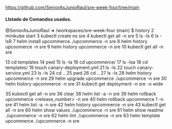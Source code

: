 https://github.com/SeniorAsJunioRaul/sre-week-four/tree/main
#### LIstado de Comandos usados.
@SeniorAsJunioRaul ➜ /workspaces/sre-week-four (main) $ history
    2  minikube start
    3  kubectl create ns sre
    4  kubectl get all -n sre
    5  ls -ls
    6  ls -lsR
    7  helm install upcommerce ./upcommerce -n sre
    8  helm history upcoomerce -n sre
    9  helm history upcommerce -n sre
   10  kubectl get all -n sre

   13  cd templates
   14  pwd
   15  ls -la
   16  cd upcommerce/
   17  ls -lsa
   18  cd templates/
   19  touch canary-deployment.yml
   21  ls -ls
   22  touch canary-service.yml
   23  ls -ls
   24  cd ..
   25  pwd
   26  cd ..
   27  ls -ls
   28  helm history upcommerce -n sre
   29  helm upgrade upcommerce ./upcommerce -n sre
   30  helm history upcommerce -n sre
   31  kubectl get deployment -n sre -o wide

   35  kubectl get all -n sre
   36  clear
   38  helm list -a -n sre
   39  helm rollback upcommerce <release_number> -n sre
   40  helm rollback upcommerce 1 -n sre
   41  helm list -a -n sre
   42  helm history upcommerce -n sre
   43  kubectl get all -n sre
   60  helm show values ./upcommerce -n sre
   61  helm show readme ./upcommerce -n sre 
   62  helm lint ./upcommerce -n sre
   63  helm template upcommerce ./upcommerce -n sre

